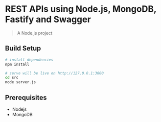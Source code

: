# REST APIs using Node.js, MongoDB, Fastify and Swagger

> A Node.js project

## Build Setup

``` bash
# install dependencies
npm install

# serve will be live on http://127.0.0.1:3000
cd src
node server.js
```
## Prerequisites
- Nodejs
- MongoDB
